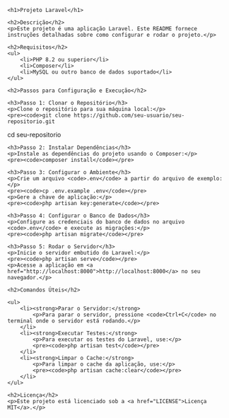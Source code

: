     <h1>Projeto Laravel</h1>

    <h2>Descrição</h2>
    <p>Este projeto é uma aplicação Laravel. Este README fornece instruções detalhadas sobre como configurar e rodar o projeto.</p>

    <h2>Requisitos</h2>
    <ul>
        <li>PHP 8.2 ou superior</li>
        <li>Composer</li>
        <li>MySQL ou outro banco de dados suportado</li>
    </ul>

    <h2>Passos para Configuração e Execução</h2>

    <h3>Passo 1: Clonar o Repositório</h3>
    <p>Clone o repositório para sua máquina local:</p>
    <pre><code>git clone https://github.com/seu-usuario/seu-repositorio.git

cd seu-repositorio</code></pre>

    <h3>Passo 2: Instalar Dependências</h3>
    <p>Instale as dependências do projeto usando o Composer:</p>
    <pre><code>composer install</code></pre>

    <h3>Passo 3: Configurar o Ambiente</h3>
    <p>Crie um arquivo <code>.env</code> a partir do arquivo de exemplo:</p>
    <pre><code>cp .env.example .env</code></pre>
    <p>Gere a chave de aplicação:</p>
    <pre><code>php artisan key:generate</code></pre>

    <h3>Passo 4: Configurar o Banco de Dados</h3>
    <p>Configure as credenciais do banco de dados no arquivo <code>.env</code> e execute as migrações:</p>
    <pre><code>php artisan migrate</code></pre>

    <h3>Passo 5: Rodar o Servidor</h3>
    <p>Inicie o servidor embutido do Laravel:</p>
    <pre><code>php artisan serve</code></pre>
    <p>Acesse a aplicação em <a href="http://localhost:8000">http://localhost:8000</a> no seu navegador.</p>

    <h2>Comandos Úteis</h2>

    <ul>
        <li><strong>Parar o Servidor:</strong>
            <p>Para parar o servidor, pressione <code>Ctrl+C</code> no terminal onde o servidor está rodando.</p>
        </li>
        <li><strong>Executar Testes:</strong>
            <p>Para executar os testes do Laravel, use:</p>
            <pre><code>php artisan test</code></pre>
        </li>
        <li><strong>Limpar o Cache:</strong>
            <p>Para limpar o cache da aplicação, use:</p>
            <pre><code>php artisan cache:clear</code></pre>
        </li>
    </ul>

    <h2>Licença</h2>
    <p>Este projeto está licenciado sob a <a href="LICENSE">Licença MIT</a>.</p>
